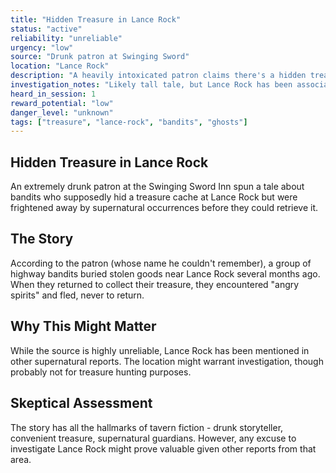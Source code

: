 ```yaml
---
title: "Hidden Treasure in Lance Rock"
status: "active"
reliability: "unreliable"
urgency: "low"
source: "Drunk patron at Swinging Sword"
location: "Lance Rock"
description: "A heavily intoxicated patron claims there's a hidden treasure cache at Lance Rock, left behind by bandits who were 'scared off by ghosts' and never returned for their loot."
investigation_notes: "Likely tall tale, but Lance Rock has been associated with other strange reports"
heard_in_session: 1
reward_potential: "low"
danger_level: "unknown"
tags: ["treasure", "lance-rock", "bandits", "ghosts"]
---
```


## Hidden Treasure in Lance Rock

An extremely drunk patron at the Swinging Sword Inn spun a tale about bandits who supposedly hid a treasure cache at Lance Rock but were frightened away by supernatural occurrences before they could retrieve it.

## The Story

According to the patron (whose name he couldn't remember), a group of highway bandits buried stolen goods near Lance Rock several months ago. When they returned to collect their treasure, they encountered "angry spirits" and fled, never to return.

## Why This Might Matter

While the source is highly unreliable, Lance Rock has been mentioned in other supernatural reports. The location might warrant investigation, though probably not for treasure hunting purposes.

## Skeptical Assessment

The story has all the hallmarks of tavern fiction - drunk storyteller, convenient treasure, supernatural guardians. However, any excuse to investigate Lance Rock might prove valuable given other reports from that area.
